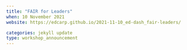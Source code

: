 ```yaml
---
title: "FAIR for Leaders" 
when: 10 November 2021
website: https://edcarp.github.io/2021-11-10_ed-dash_fair-leaders/

categories: jekyll update
type: workshop_announcement
---
```


